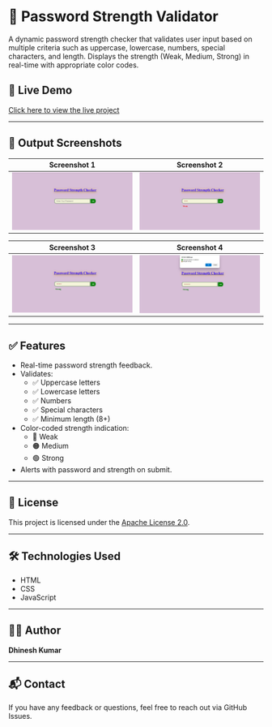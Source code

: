 # 🔐 Password Strength Validator

A dynamic password strength checker that validates user input based on multiple criteria such as uppercase, lowercase, numbers, special characters, and length. Displays the strength (Weak, Medium, Strong) in real-time with appropriate color codes.

## 🚀 Live Demo

[Click here to view the live project](https://msdhinesh45.github.io/password-strength-checker/)

---

## 📸 Output Screenshots

| Screenshot 1 | Screenshot 2 |
|--------------|--------------|
| ![Output 1](output-1.png) | ![Output 2](output-2.png) |

| Screenshot 3 | Screenshot 4 |
|--------------|--------------|
| ![Output 3](output-3.png) | ![Output 4](output-4.png) |


---

## ✅ Features

- Real-time password strength feedback.
- Validates:
  - ✅ Uppercase letters
  - ✅ Lowercase letters
  - ✅ Numbers
  - ✅ Special characters
  - ✅ Minimum length (8+)
- Color-coded strength indication:
  - 🔴 Weak
  - 🟠 Medium
  - 🟢 Strong
- Alerts with password and strength on submit.

---

## 📄 License

This project is licensed under the [Apache License 2.0](LICENSE).

---

## 🛠️ Technologies Used

- HTML
- CSS
- JavaScript

---

## 👨‍💻 Author

**Dhinesh Kumar**

---

## 📬 Contact

If you have any feedback or questions, feel free to reach out via GitHub Issues.


